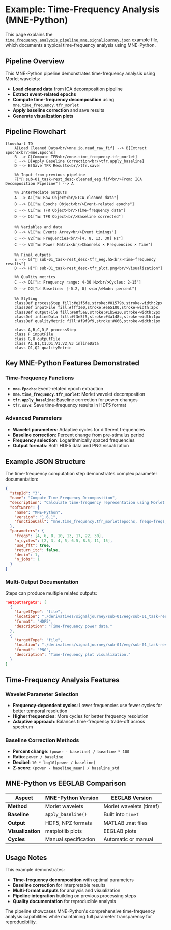 # Example: Time-Frequency Analysis (MNE-Python)

This page explains the [`time_frequency_analysis_pipeline_mne.signalJourney.json`](https://github.com/neuromechanist/signalJourney/blob/main/schema/examples/time_frequency_analysis_pipeline_mne.signalJourney.json) example file, which documents a typical time-frequency analysis using MNE-Python.

## Pipeline Overview

This MNE-Python pipeline demonstrates time-frequency analysis using Morlet wavelets:
- **Load cleaned data** from ICA decomposition pipeline
- **Extract event-related epochs**
- **Compute time-frequency decomposition** using `mne.time_frequency.tfr_morlet`
- **Apply baseline correction** and save results
- **Generate visualization plots**

## Pipeline Flowchart

```mermaid
flowchart TD
    A[Load Cleaned Data<br/>mne.io.read_raw_fif] --> B[Extract Epochs<br/>mne.Epochs]
    B --> C[Compute TFR<br/>mne.time_frequency.tfr_morlet]
    C --> D[Apply Baseline Correction<br/>tfr.apply_baseline]
    D --> E[Save TFR Results<br/>tfr.save]
    
    %% Input from previous pipeline
    F["📁 sub-01_task-rest_desc-cleaned_eeg.fif<br/>From: ICA Decomposition Pipeline"] --> A
    
    %% Intermediate outputs
    A --> A1["📊 Raw Object<br/>ICA-cleaned data"]
    B --> B1["📊 Epochs Object<br/>Event-related epochs"]
    C --> C1["📊 TFR Object<br/>Time-frequency data"]
    D --> D1["📊 TFR Object<br/>Baseline corrected"]
    
    %% Variables and data
    B --> V1["📊 Events Array<br/>Event timings"]
    C --> V2["📊 Frequencies<br/>[4, 8, 13, 30] Hz"]
    C --> V3["📊 Power Matrix<br/>Channels × Frequencies × Time"]
    
    %% Final outputs
    E --> G["💾 sub-01_task-rest_desc-tfr_eeg.h5<br/>Time-frequency results"]
    D --> H["💾 sub-01_task-rest_desc-tfr_plot.png<br/>Visualization"]
    
    %% Quality metrics
    C --> Q1["📈 Frequency range: 4-30 Hz<br/>Cycles: 2-15"]
    D --> Q2["📈 Baseline: [-0.2, 0] s<br/>Mode: percent"]

    %% Styling
    classDef processStep fill:#e1f5fe,stroke:#01579b,stroke-width:2px
    classDef inputFile fill:#fff3e0,stroke:#e65100,stroke-width:2px
    classDef outputFile fill:#e8f5e8,stroke:#1b5e20,stroke-width:2px
    classDef inlineData fill:#f3e5f5,stroke:#4a148c,stroke-width:1px
    classDef qualityMetric fill:#f9f9f9,stroke:#666,stroke-width:1px

    class A,B,C,D,E processStep
    class F inputFile
    class G,H outputFile
    class A1,B1,C1,D1,V1,V2,V3 inlineData
    class Q1,Q2 qualityMetric
```

## Key MNE-Python Features Demonstrated

### Time-Frequency Functions
- **`mne.Epochs`**: Event-related epoch extraction
- **`mne.time_frequency.tfr_morlet`**: Morlet wavelet decomposition
- **`tfr.apply_baseline`**: Baseline correction for power changes
- **`tfr.save`**: Save time-frequency results in HDF5 format

### Advanced Parameters
- **Wavelet parameters**: Adaptive cycles for different frequencies
- **Baseline correction**: Percent change from pre-stimulus period
- **Frequency selection**: Logarithmically spaced frequencies
- **Output formats**: Both HDF5 data and PNG visualization

## Example JSON Structure

The time-frequency computation step demonstrates complex parameter documentation:

```json
{
  "stepId": "3",
  "name": "Compute Time-Frequency Decomposition",
  "description": "Calculate time-frequency representation using Morlet wavelets.",
  "software": {
    "name": "MNE-Python",
    "version": "1.6.1",
    "functionCall": "mne.time_frequency.tfr_morlet(epochs, freqs=freqs, n_cycles=n_cycles, return_itc=False)"
  },
  "parameters": {
    "freqs": [4, 6, 8, 10, 13, 17, 22, 30],
    "n_cycles": [2, 3, 4, 5, 6.5, 8.5, 11, 15],
    "use_fft": true,
    "return_itc": false,
    "decim": 1,
    "n_jobs": 1
  }
}
```

### Multi-Output Documentation
Steps can produce multiple related outputs:

```json
"outputTargets": [
  {
    "targetType": "file",
    "location": "./derivatives/signaljourney/sub-01/eeg/sub-01_task-rest_desc-tfr_eeg.h5",
    "format": "HDF5",
    "description": "Time-frequency power data."
  },
  {
    "targetType": "file", 
    "location": "./derivatives/signaljourney/sub-01/eeg/sub-01_task-rest_desc-tfr_plot.png",
    "format": "PNG",
    "description": "Time-frequency plot visualization."
  }
]
```

## Time-Frequency Analysis Features

### Wavelet Parameter Selection
- **Frequency-dependent cycles**: Lower frequencies use fewer cycles for better temporal resolution
- **Higher frequencies**: More cycles for better frequency resolution
- **Adaptive approach**: Balances time-frequency trade-off across spectrum

### Baseline Correction Methods
- **Percent change**: `(power - baseline) / baseline * 100`
- **Ratio**: `power / baseline`
- **Decibel**: `10 * log10(power / baseline)`
- **Z-score**: `(power - baseline_mean) / baseline_std`

## MNE-Python vs EEGLAB Comparison

| Aspect | MNE-Python Version | EEGLAB Version |
|--------|-------------------|----------------|
| **Method** | Morlet wavelets | Morlet wavelets (timef) |
| **Baseline** | `apply_baseline()` | Built into `timef` |
| **Output** | HDF5, NPZ formats | MATLAB .mat files |
| **Visualization** | matplotlib plots | EEGLAB plots |
| **Cycles** | Manual specification | Automatic or manual |

## Usage Notes

This example demonstrates:
- **Time-frequency decomposition** with optimal parameters
- **Baseline correction** for interpretable results
- **Multi-format outputs** for analysis and visualization
- **Pipeline integration** building on previous processing steps
- **Quality documentation** for reproducible analysis

The pipeline showcases MNE-Python's comprehensive time-frequency analysis capabilities while maintaining full parameter transparency for reproducibility. 